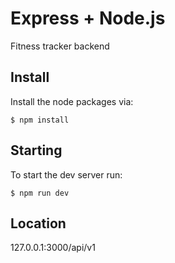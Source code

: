 # Express + Node.js
Fitness tracker backend

## Install

Install the node packages via:

`$ npm install`

## Starting

To start the dev server run:

`$ npm run dev`

## Location

127.0.0.1:3000/api/v1